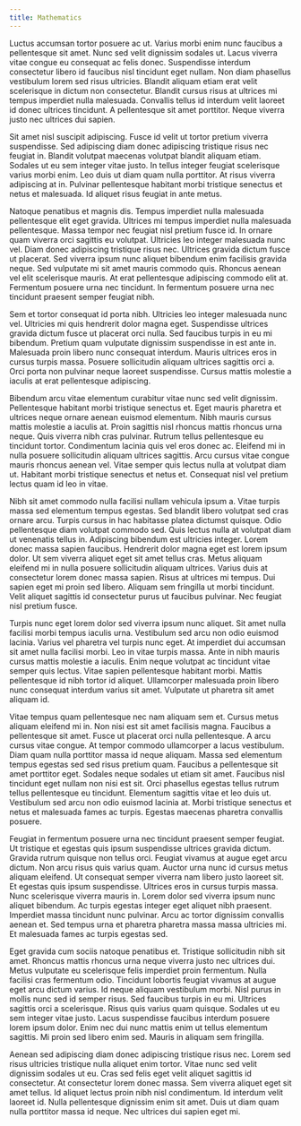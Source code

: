```yaml
---
title: Mathematics
---
```


Luctus accumsan tortor posuere ac ut. Varius morbi enim nunc faucibus a
pellentesque sit amet. Nunc sed velit dignissim sodales ut. Lacus viverra vitae
congue eu consequat ac felis donec. Suspendisse interdum consectetur libero id
faucibus nisl tincidunt eget nullam. Non diam phasellus vestibulum lorem sed
risus ultricies. Blandit aliquam etiam erat velit scelerisque in dictum non
consectetur. Blandit cursus risus at ultrices mi tempus imperdiet nulla
malesuada. Convallis tellus id interdum velit laoreet id donec ultrices
tincidunt. A pellentesque sit amet porttitor. Neque viverra justo nec ultrices
dui sapien.

Sit amet nisl suscipit adipiscing. Fusce id velit ut tortor pretium viverra
suspendisse. Sed adipiscing diam donec adipiscing tristique risus nec feugiat
in. Blandit volutpat maecenas volutpat blandit aliquam etiam. Sodales ut eu sem
integer vitae justo. In tellus integer feugiat scelerisque varius morbi
enim. Leo duis ut diam quam nulla porttitor. At risus viverra adipiscing at
in. Pulvinar pellentesque habitant morbi tristique senectus et netus et
malesuada. Id aliquet risus feugiat in ante metus.

Natoque penatibus et magnis dis. Tempus imperdiet nulla malesuada pellentesque
elit eget gravida. Ultrices mi tempus imperdiet nulla malesuada
pellentesque. Massa tempor nec feugiat nisl pretium fusce id. In ornare quam
viverra orci sagittis eu volutpat. Ultricies leo integer malesuada nunc
vel. Diam donec adipiscing tristique risus nec. Ultrices gravida dictum fusce ut
placerat. Sed viverra ipsum nunc aliquet bibendum enim facilisis gravida
neque. Sed vulputate mi sit amet mauris commodo quis. Rhoncus aenean vel elit
scelerisque mauris. At erat pellentesque adipiscing commodo elit at. Fermentum
posuere urna nec tincidunt. In fermentum posuere urna nec tincidunt praesent
semper feugiat nibh.

Sem et tortor consequat id porta nibh. Ultricies leo integer malesuada nunc
vel. Ultricies mi quis hendrerit dolor magna eget. Suspendisse ultrices gravida
dictum fusce ut placerat orci nulla. Sed faucibus turpis in eu mi
bibendum. Pretium quam vulputate dignissim suspendisse in est ante in. Malesuada
proin libero nunc consequat interdum. Mauris ultrices eros in cursus turpis
massa. Posuere sollicitudin aliquam ultrices sagittis orci a. Orci porta non
pulvinar neque laoreet suspendisse. Cursus mattis molestie a iaculis at erat
pellentesque adipiscing.

Bibendum arcu vitae elementum curabitur vitae nunc sed velit
dignissim. Pellentesque habitant morbi tristique senectus et. Eget mauris
pharetra et ultrices neque ornare aenean euismod elementum. Nibh mauris cursus
mattis molestie a iaculis at. Proin sagittis nisl rhoncus mattis rhoncus urna
neque. Quis viverra nibh cras pulvinar. Rutrum tellus pellentesque eu tincidunt
tortor. Condimentum lacinia quis vel eros donec ac. Eleifend mi in nulla posuere
sollicitudin aliquam ultrices sagittis. Arcu cursus vitae congue mauris rhoncus
aenean vel. Vitae semper quis lectus nulla at volutpat diam ut. Habitant morbi
tristique senectus et netus et. Consequat nisl vel pretium lectus quam id leo in
vitae.

Nibh sit amet commodo nulla facilisi nullam vehicula ipsum a. Vitae turpis massa
sed elementum tempus egestas. Sed blandit libero volutpat sed cras ornare
arcu. Turpis cursus in hac habitasse platea dictumst quisque. Odio pellentesque
diam volutpat commodo sed. Quis lectus nulla at volutpat diam ut venenatis
tellus in. Adipiscing bibendum est ultricies integer. Lorem donec massa sapien
faucibus. Hendrerit dolor magna eget est lorem ipsum dolor. Ut sem viverra
aliquet eget sit amet tellus cras. Metus aliquam eleifend mi in nulla posuere
sollicitudin aliquam ultrices. Varius duis at consectetur lorem donec massa
sapien. Risus at ultrices mi tempus. Dui sapien eget mi proin sed
libero. Aliquam sem fringilla ut morbi tincidunt. Velit aliquet sagittis id
consectetur purus ut faucibus pulvinar. Nec feugiat nisl pretium fusce.

Turpis nunc eget lorem dolor sed viverra ipsum nunc aliquet. Sit amet nulla
facilisi morbi tempus iaculis urna. Vestibulum sed arcu non odio euismod
lacinia. Varius vel pharetra vel turpis nunc eget. At imperdiet dui accumsan sit
amet nulla facilisi morbi. Leo in vitae turpis massa. Ante in nibh mauris cursus
mattis molestie a iaculis. Enim neque volutpat ac tincidunt vitae semper quis
lectus. Vitae sapien pellentesque habitant morbi. Mattis pellentesque id nibh
tortor id aliquet. Ullamcorper malesuada proin libero nunc consequat interdum
varius sit amet. Vulputate ut pharetra sit amet aliquam id.

Vitae tempus quam pellentesque nec nam aliquam sem et. Cursus metus aliquam
eleifend mi in. Non nisi est sit amet facilisis magna. Faucibus a pellentesque
sit amet. Fusce ut placerat orci nulla pellentesque. A arcu cursus vitae
congue. At tempor commodo ullamcorper a lacus vestibulum. Diam quam nulla
porttitor massa id neque aliquam. Massa sed elementum tempus egestas sed sed
risus pretium quam. Faucibus a pellentesque sit amet porttitor eget. Sodales
neque sodales ut etiam sit amet. Faucibus nisl tincidunt eget nullam non nisi
est sit. Orci phasellus egestas tellus rutrum tellus pellentesque eu
tincidunt. Elementum sagittis vitae et leo duis ut. Vestibulum sed arcu non odio
euismod lacinia at. Morbi tristique senectus et netus et malesuada fames ac
turpis. Egestas maecenas pharetra convallis posuere.

Feugiat in fermentum posuere urna nec tincidunt praesent semper feugiat. Ut
tristique et egestas quis ipsum suspendisse ultrices gravida dictum. Gravida
rutrum quisque non tellus orci. Feugiat vivamus at augue eget arcu dictum. Non
arcu risus quis varius quam. Auctor urna nunc id cursus metus aliquam
eleifend. Ut consequat semper viverra nam libero justo laoreet sit. Et egestas
quis ipsum suspendisse. Ultrices eros in cursus turpis massa. Nunc scelerisque
viverra mauris in. Lorem dolor sed viverra ipsum nunc aliquet bibendum. Ac
turpis egestas integer eget aliquet nibh praesent. Imperdiet massa tincidunt
nunc pulvinar. Arcu ac tortor dignissim convallis aenean et. Sed tempus urna et
pharetra pharetra massa massa ultricies mi. Et malesuada fames ac turpis egestas
sed.

Eget gravida cum sociis natoque penatibus et. Tristique sollicitudin nibh sit
amet. Rhoncus mattis rhoncus urna neque viverra justo nec ultrices dui. Metus
vulputate eu scelerisque felis imperdiet proin fermentum. Nulla facilisi cras
fermentum odio. Tincidunt lobortis feugiat vivamus at augue eget arcu dictum
varius. Id neque aliquam vestibulum morbi. Nisl purus in mollis nunc sed id
semper risus. Sed faucibus turpis in eu mi. Ultrices sagittis orci a
scelerisque. Risus quis varius quam quisque. Sodales ut eu sem integer vitae
justo. Lacus suspendisse faucibus interdum posuere lorem ipsum dolor. Enim nec
dui nunc mattis enim ut tellus elementum sagittis. Mi proin sed libero enim
sed. Mauris in aliquam sem fringilla.

Aenean sed adipiscing diam donec adipiscing tristique risus nec. Lorem sed risus
ultricies tristique nulla aliquet enim tortor. Vitae nunc sed velit dignissim
sodales ut eu. Cras sed felis eget velit aliquet sagittis id consectetur. At
consectetur lorem donec massa. Sem viverra aliquet eget sit amet tellus. Id
aliquet lectus proin nibh nisl condimentum. Id interdum velit laoreet id. Nulla
pellentesque dignissim enim sit amet. Duis ut diam quam nulla porttitor massa id
neque. Nec ultrices dui sapien eget mi.
